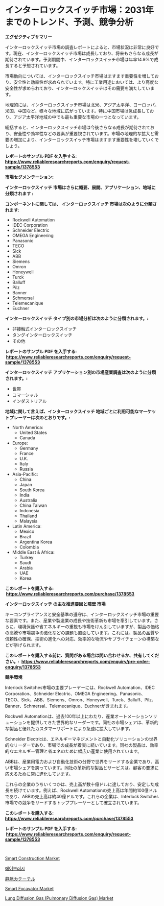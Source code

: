 <p><h1>インターロックスイッチ市場：2031年までのトレンド、予測、競争分析</h1></p><p><strong>エグゼクティブサマリー</strong></p>
<p><p>インターロックスイッチ市場の調査レポートによると、市場状況は非常に良好です。現在、インターロックスイッチ市場は成長しており、将来もさらなる成長が期待されています。予測期間中、インターロックスイッチ市場は年率14.9%で成長すると予想されています。</p><p>市場動向については、インターロックスイッチ市場はますます重要性を増しており、安全性と効率性が求められています。特に工業用途においては、より高度な安全性が求められており、インターロックスイッチはその需要を満たしています。</p><p>地理的には、インターロックスイッチ市場は北米、アジア太平洋、ヨーロッパ、米国、中国など、様々な地域に広がっています。特に中国市場は急成長しており、アジア太平洋地域の中でも最も重要な市場の一つとなっています。</p><p>総括すると、インターロックスイッチ市場は今後さらなる成長が期待されており、安全性や効率性などの要素が重要視されています。市場の地理的な拡大と需要の増加により、インターロックスイッチ市場はますます重要性を増していくでしょう。</p></p>
<p><strong>レポートのサンプル PDF を入手する: <a href="https://www.reliableresearchreports.com/enquiry/request-sample/1378553">https://www.reliableresearchreports.com/enquiry/request-sample/1378553</a></strong></p>
<p><strong>市場セグメンテーション:</strong></p>
<p><strong> インターロックスイッチ 市場はさらに概要、展開、アプリケーション、地域に分類されます :</strong></p>
<p><strong>コンポーネントに関しては、 インターロックスイッチ 市場は次のように分類されます: &nbsp;</strong></p>
<p><ul><li>Rockwell Automation</li><li>IDEC Corporation</li><li>Schneider Electric</li><li>OMEGA Engineering</li><li>Panasonic</li><li>TECO</li><li>Sick</li><li>ABB</li><li>Siemens</li><li>Omron</li><li>Honeywell</li><li>Turck</li><li>Balluff</li><li>Pilz</li><li>Banner</li><li>Schmersal</li><li>Telemecanique</li><li>Euchner</li></ul></p>
<p><strong> インターロックスイッチ タイプ別の市場分析は次のように分類されます。:</strong></p>
<p><ul><li>非接触式インターロックスイッチ</li><li>タングインターロックスイッチ</li><li>その他</li></ul></p>
<p><strong>レポートのサンプル PDF を入手する: &nbsp;<a href="https://www.reliableresearchreports.com/enquiry/request-sample/1378553">https://www.reliableresearchreports.com/enquiry/request-sample/1378553</a></strong></p>
<p><strong> インターロックスイッチ アプリケーション別の市場産業調査は次のように分類されます。:</strong></p>
<p><ul><li>世帯</li><li>コマーシャル</li><li>インダストリアル</li></ul></p>
<p><strong>地域に関して言えば、インターロックスイッチ 地域ごとに利用可能なマーケットプレーヤーは次のとおりです。:</strong></p>
<p><ul>
    <li>
        North America:
        <ul>
            <li>United States</li>
            <li>Canada</li>
        </ul>
    </li>
    <li>
        Europe:
        <ul>
            <li>Germany</li>
            <li>France</li>
            <li>U.K.</li>
            <li>Italy</li>
            <li>Russia</li>
        </ul>
    </li>
    <li>
        Asia-Pacific:
        <ul>
            <li>China</li>
            <li>Japan</li>
            <li>South Korea</li>
            <li>India</li>
            <li>Australia</li>
            <li>China Taiwan</li>
            <li>Indonesia</li>
            <li>Thailand</li>
            <li>Malaysia</li>
        </ul>
    </li>
    <li>
        Latin America:
        <ul>
            <li>Mexico</li>
            <li>Brazil</li>
            <li>Argentina Korea</li>
            <li>Colombia</li>
        </ul>
    </li>
    <li>
        Middle East & Africa:
        <ul>
            <li>Turkey</li>
            <li>Saudi</li>
            <li>Arabia</li>
            <li>UAE</li>
            <li>Korea</li>
        </ul>
    </li>
    </ul></p>
<p><strong>このレポートを購入する: &nbsp;<a href="https://www.reliableresearchreports.com/purchase/1378553">https://www.reliableresearchreports.com/purchase/1378553</a></strong></p>
<p><strong>インターロックスイッチ の主な推進要因と障壁 市場</strong></p>
<p><p>キーコンプライアンスと安全基準の遵守は、インターロックスイッチ市場の重要な要素です。また、産業や製造業の成長や技術革新も市場を牽引しています。さらに、環境保護や省エネルギーの重視も市場をけん引していますが、製品の価格の高騰や市場競争の激化などの課題も直面しています。これには、製品の品質や信頼性の確保、技術の進化への対応、効率的な物流やサプライチェーンの構築などが挙げられます。</p></p>
<p><strong>このレポートを購入する前に、質問がある場合は問い合わせるか、共有してください。:&nbsp; <a href="https://www.reliableresearchreports.com/enquiry/pre-order-enquiry/1378553">https://www.reliableresearchreports.com/enquiry/pre-order-enquiry/1378553</a></strong></p>
<p><strong>競争環境</strong></p>
<p><p>Interlock Switches市場の主要プレーヤーには、Rockwell Automation、IDEC Corporation、Schneider Electric、OMEGA Engineering、Panasonic、TECO、Sick、ABB、Siemens、Omron、Honeywell、Turck、Balluff、Pilz、Banner、Schmersal、Telemecanique、Euchnerが含まれます。</p><p>Rockwell Automationは、過去100年以上にわたり、産業オートメーションソリューションを提供してきた世界的なリーダーです。同社の市場シェアは、革新的な製品と優れたカスタマーサポートにより急速に拡大しています。</p><p>Schneider Electricは、エネルギーマネジメントと自動化ソリューションの世界的なリーダーであり、市場での成長が着実に続いています。同社の製品は、効率的なエネルギー管理と省エネのために幅広い産業に使用されています。</p><p>ABBは、産業用電力および自動化技術の分野で世界をリードする企業であり、高い市場シェアを誇っています。同社の革新的な製品とサービスは、顧客の要求に応えるために常に進化しています。</p><p>これらの企業のうちいくつかは、売上高が数十億ドルに達しており、安定した成長を続けています。例えば、Rockwell Automationの売上高は年間約100億ドルであり、ABBの売上高は約40億ドルです。これらの企業は、Interlock Switches市場での競争をリードするトッププレーヤーとして確立されています。</p></p>
<p><strong>このレポートを購入する: &nbsp; <a href="https://www.reliableresearchreports.com/purchase/1378553">https://www.reliableresearchreports.com/purchase/1378553</a></strong></p>
<p><strong>レポートのサンプル PDF を入手する: &nbsp;<a href="https://www.reliableresearchreports.com/enquiry/request-sample/1378553">https://www.reliableresearchreports.com/enquiry/request-sample/1378553</a></strong><strong></strong></p>
<p>&nbsp;</p>
<p><p><a href="https://issuu.com/reportprime-2/docs/smart-construction-market-size-2030.pptx">Smart Construction Market</a></p><p><a href="https://github.com/idcefvhkdut6/Market-Research-Report-List-1/blob/main/4851772308.md">에어브러시</a></p><p><a href="https://github.com/joaejkdzgyljvo6/Market-Research-Report-List-1/blob/main/8864733617.md">静脈カテーテル</a></p><p><a href="https://issuu.com/reportprime-2/docs/smart-excavator-market-size-2030.pptx">Smart Excavator Market</a></p><p><a href="https://github.com/lylyparadise/Market-Research-Report-List-2/blob/main/lung-diffusion-gas-pulmonary-diffusion-gas-market.md">Lung Diffusion Gas (Pulmonary Diffusion Gas) Market</a></p></p>